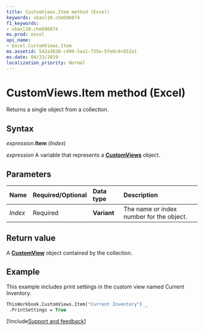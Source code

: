 ```yaml
---
title: CustomViews.Item method (Excel)
keywords: vbaxl10.chm506074
f1_keywords:
- vbaxl10.chm506074
ms.prod: excel
api_name:
- Excel.CustomViews.Item
ms.assetid: 542a3838-c499-5aa1-735e-5fe0c9c852a1
ms.date: 04/23/2019
localization_priority: Normal
---
```



# CustomViews.Item method (Excel)

Returns a single object from a collection.


## Syntax

_expression_.**Item** (_Index_)

_expression_ A variable that represents a **[CustomViews](Excel.CustomViews.md)** object.


## Parameters

|Name|Required/Optional|Data type|Description|
|:-----|:-----|:-----|:-----|
| _Index_|Required| **Variant**|The name or index number for the object.|


## Return value

A **[CustomView](Excel.CustomView.md)** object contained by the collection.


## Example

This example includes print settings in the custom view named Current Inventory.

```vb
ThisWorkbook.CustomViews.Item("Current Inventory") _ 
 .PrintSettings = True
```




[!include[Support and feedback](~/includes/feedback-boilerplate.md)]